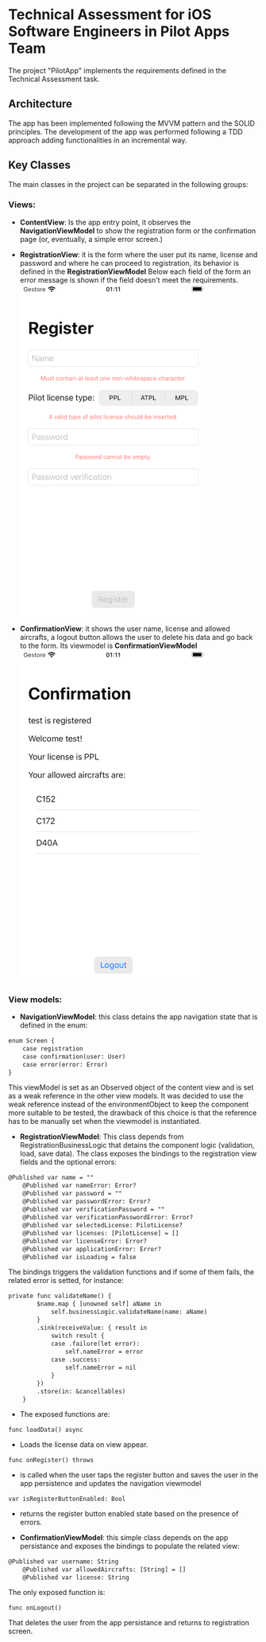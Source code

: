 # Technical Assessment for iOS Software Engineers in Pilot Apps Team
The project "PilotApp" implements the requirements defined in the Technical Assessment task.
## Architecture
The app has been implemented following the MVVM pattern and the SOLID principles.
The development of the app was performed following a TDD approach adding functionalities in an incremental way.
## Key Classes
The main classes in the project can be separated in the following groups:
### Views:
- **ContentView**:
  Is the app entry point, it observes the **NavigationViewModel** to show the registration form or the confirmation page (or, eventually, a simple error screen.)

- **RegistrationView**: it is the form where the user put its name, license and password and where he can proceed to registration, its behavior is defined in the **RegistrationViewModel**
Below each field of the form an error message is shown if the field doesn't meet the requirements.
![RegistrationView](register.png)

- **ConfirmationView**: it shows the user name, license and allowed aircrafts, a logout button allows the user to delete his data and go back to the form. Its viewmodel is **ConfirmationViewModel**
![ConfirmationView](confirm.png)

### View models:
- **NavigationViewModel**: this class detains the app navigation state that is defined in the enum:
```
enum Screen {
    case registration
    case confirmation(user: User)
    case error(error: Error)
}
```
This viewModel is set as an Observed object of the content view and is set as a weak reference in the other view models.
It was decided to use the weak reference instead of the environmentObject to keep the component more suitable to be tested, the drawback of this choice is that the reference has to be manually set when the viewmodel is instantiated.

- **RegistrationViewModel**: This class depends from RegistrationBusinessLogic that detains the component logic (validation, load, save data).
The class exposes the bindings to the registration view fields and the optional errors:
```
@Published var name = ""
    @Published var nameError: Error?
    @Published var password = ""
    @Published var passwordError: Error?
    @Published var verificationPassword = ""
    @Published var verificationPasswordError: Error?
    @Published var selectedLicense: PilotLicense?
    @Published var licenses: [PilotLicense] = []
    @Published var licenseError: Error?
    @Published var applicationError: Error?
    @Published var isLoading = false
```
The bindings triggers the validation functions and if some of them fails, the related error is setted, for instance:
```
private func validateName() {
        $name.map { [unowned self] aName in
            self.businessLogic.validateName(name: aName)
        }
        .sink(receiveValue: { result in
            switch result {
            case .failure(let error):
                self.nameError = error
            case .success:
                self.nameError = nil
            }
        })
        .store(in: &cancellables)
    }
```

- The exposed functions are:
```
func loadData() async
```
- Loads the license data on view appear.
```
func onRegister() throws
```
- is called when the user taps the register button and saves the user in the app persistence and updates the navigation viewmodel
```
var isRegisterButtonEnabled: Bool
```
- returns the register button enabled state based on the presence of errors.

- **ConfirmationViewModel**: this simple class depends on the app persistance and exposes the bindings to populate the related view:
```
@Published var username: String
    @Published var allowedAircrafts: [String] = []
    @Published var license: String
```
The only exposed function is:
```
func onLogout()
```
That deletes the user from the app persistance and returns to registration screen.
